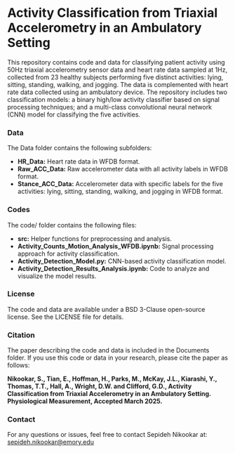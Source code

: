# Activity Classification from Triaxial Accelerometry in an Ambulatory Setting

This repository contains code and data for classifying patient activity using 50Hz triaxial accelerometry sensor data and heart rate data sampled at 1Hz, collected from 23 healthy subjects performing five distinct activities: lying, sitting, standing, walking, and jogging. The data is complemented with heart rate data collected using an ambulatory device. The repository includes two classification models: a binary high/low activity classifier based on signal processing techniques; and a multi-class convolutional neural network (CNN) model for classifying the five activities.

### Data

The Data folder contains the following subfolders:
- **HR_Data:** Heart rate data in WFDB format.
- **Raw_ACC_Data:** Raw accelerometer data with all activity labels in WFDB format.
- **Stance_ACC_Data:** Accelerometer data with specific labels for the five activities: lying, sitting, standing, walking, and jogging in WFDB format.

### Codes

The code/ folder contains the following files:
- **src:** Helper functions for preprocessing and analysis.
- **Activity_Counts_Motion_Analysis_WFDB.ipynb:** Signal processing approach for activity classification.
- **Activity_Detection_Model.py:** CNN-based activity classification model.
- **Activity_Detection_Results_Analysis.ipynb:** Code to analyze and visualize the model results.

### License

The code and data are available under a BSD 3-Clause open-source license. See the LICENSE file for details.

### Citation

The paper describing the code and data is included in the Documents folder. If you use this code or data in your research, please cite the paper as follows:

**Nikookar, S., Tian, E., Hoffman, H., Parks, M., McKay, J.L., Kiarashi, Y., Thomas, T.T., Hall, A., Wright, D.W. and Clifford, G.D., Activity Classification from Triaxial Accelerometry in an Ambulatory Setting. Physiological Measurement, Accepted March 2025.**

### Contact

For any questions or issues, feel free to contact Sepideh Nikookar at: [sepideh.nikookar@emory.edu](mailto:sepideh.nikookar@emory.edu)

